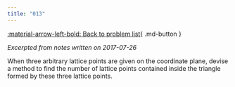 ```yaml
---
title: "013"
---
```


[:material-arrow-left-bold: Back to problem list](../index.md){ .md-button }

*Excerpted from notes written on 2017-07-26*

When three arbitrary lattice points are given on the coordinate plane, devise a method to find the number of lattice points contained inside the triangle formed by these three lattice points.